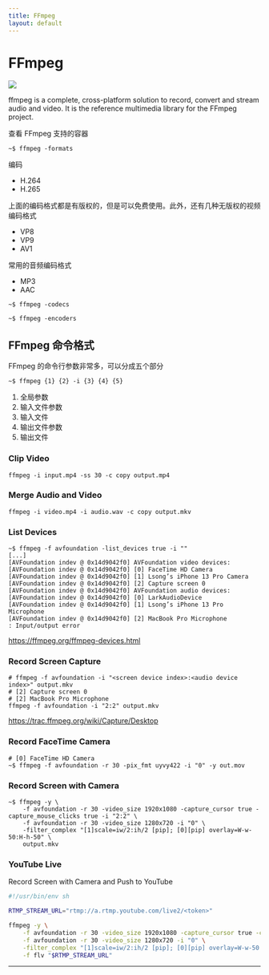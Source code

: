 ```yaml
---
title: FFmpeg
layout: default
---
```


# FFmpeg

![](https://i.namu.wiki/i/8NdXryEFjMXYhItCYvNx7vdTinXJfouFFrhngaj7rfIOCBB0LvassnR7eEGt5RXsxQEecZlqDQLZrsh0MIY1mA.svg)

ffmpeg is a complete, cross-platform solution to record, convert and stream audio and video. It is the reference multimedia library for the FFmpeg project.

查看 FFmpeg 支持的容器

```shell
~$ ffmpeg -formats
```

编码

- H.264
- H.265

上面的编码格式都是有版权的，但是可以免费使用。此外，还有几种无版权的视频编码格式

- VP8
- VP9
- AV1

常用的音频编码格式

- MP3
- AAC

```shell
~$ ffmpeg -codecs
```

```shell
~$ ffmpeg -encoders
```

## FFmpeg 命令格式

FFmpeg 的命令行参数非常多，可以分成五个部分

```shell
~$ ffmpeg {1} {2} -i {3} {4} {5}
```

1. 全局参数
2. 输入文件参数
3. 输入文件
4. 输出文件参数
5. 输出文件

### Clip Video

```shell
ffmpeg -i input.mp4 -ss 30 -c copy output.mp4
```

### Merge Audio and Video

```shell
ffmpeg -i video.mp4 -i audio.wav -c copy output.mkv
```

### List Devices

```shell
~$ ffmpeg -f avfoundation -list_devices true -i ""
[...]
[AVFoundation indev @ 0x14d9042f0] AVFoundation video devices:
[AVFoundation indev @ 0x14d9042f0] [0] FaceTime HD Camera
[AVFoundation indev @ 0x14d9042f0] [1] Lsong’s iPhone 13 Pro Camera
[AVFoundation indev @ 0x14d9042f0] [2] Capture screen 0
[AVFoundation indev @ 0x14d9042f0] AVFoundation audio devices:
[AVFoundation indev @ 0x14d9042f0] [0] LarkAudioDevice
[AVFoundation indev @ 0x14d9042f0] [1] Lsong’s iPhone 13 Pro Microphone
[AVFoundation indev @ 0x14d9042f0] [2] MacBook Pro Microphone
: Input/output error
```

https://ffmpeg.org/ffmpeg-devices.html

### Record Screen Capture

```shell
# ffmpeg -f avfoundation -i "<screen device index>:<audio device index>" output.mkv
# [2] Capture screen 0
# [2] MacBook Pro Microphone
ffmpeg -f avfoundation -i "2:2" output.mkv
```
https://trac.ffmpeg.org/wiki/Capture/Desktop

### Record FaceTime Camera

```shell
# [0] FaceTime HD Camera
~$ ffmpeg -f avfoundation -r 30 -pix_fmt uyvy422 -i "0" -y out.mov
```

### Record Screen with Camera

```shell
~$ ffmpeg -y \
	-f avfoundation -r 30 -video_size 1920x1080 -capture_cursor true -capture_mouse_clicks true -i "2:2" \
	-f avfoundation -r 30 -video_size 1280x720 -i "0" \
	-filter_complex "[1]scale=iw/2:ih/2 [pip]; [0][pip] overlay=W-w-50:H-h-50" \
	output.mkv
```

### YouTube Live

Record Screen with Camera and Push to YouTube

```bash
#!/usr/bin/env sh

RTMP_STREAM_URL="rtmp://a.rtmp.youtube.com/live2/<token>"

ffmpeg -y \
	-f avfoundation -r 30 -video_size 1920x1080 -capture_cursor true -capture_mouse_clicks true -i "2:2" \
	-f avfoundation -r 30 -video_size 1280x720 -i "0" \
	-filter_complex "[1]scale=iw/2:ih/2 [pip]; [0][pip] overlay=W-w-50:H-h-50" \
	-f flv "$RTMP_STREAM_URL"
```

---
